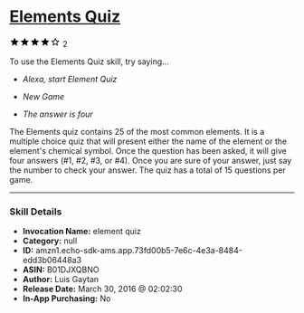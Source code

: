 # [Elements Quiz](http://alexa.amazon.com/#skills/amzn1.echo-sdk-ams.app.73fd00b5-7e6c-4e3a-8484-edd3b06448a3)
![4 stars](../../images/ic_star_black_18dp_1x.png)![4 stars](../../images/ic_star_black_18dp_1x.png)![4 stars](../../images/ic_star_black_18dp_1x.png)![4 stars](../../images/ic_star_black_18dp_1x.png)![4 stars](../../images/ic_star_border_black_18dp_1x.png) 2

To use the Elements Quiz skill, try saying...

* *Alexa, start Element Quiz*

* *New Game*

* *The answer is four*

The Elements quiz contains 25 of the most common elements. It is a multiple choice quiz that will present either the name of the element or the element's chemical symbol. Once the question has been asked, it will give four answers (#1, #2, #3, or #4). Once you are sure of your answer, just say the number to check your answer. The quiz has a total of 15 questions per game.

***

### Skill Details

* **Invocation Name:** element quiz
* **Category:** null
* **ID:** amzn1.echo-sdk-ams.app.73fd00b5-7e6c-4e3a-8484-edd3b06448a3
* **ASIN:** B01DJXQBNO
* **Author:** Luis Gaytan
* **Release Date:** March 30, 2016 @ 02:02:30
* **In-App Purchasing:** No
